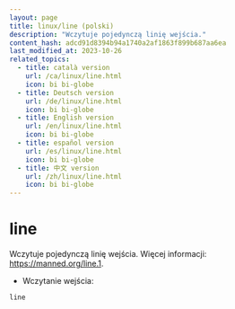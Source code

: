```yaml
---
layout: page
title: linux/line (polski)
description: "Wczytuje pojedynczą linię wejścia."
content_hash: adcd91d8394b94a1740a2af1863f899b687aa6ea
last_modified_at: 2023-10-26
related_topics:
  - title: català version
    url: /ca/linux/line.html
    icon: bi bi-globe
  - title: Deutsch version
    url: /de/linux/line.html
    icon: bi bi-globe
  - title: English version
    url: /en/linux/line.html
    icon: bi bi-globe
  - title: español version
    url: /es/linux/line.html
    icon: bi bi-globe
  - title: 中文 version
    url: /zh/linux/line.html
    icon: bi bi-globe
---
```

# line

Wczytuje pojedynczą linię wejścia.
Więcej informacji: <https://manned.org/line.1>.

- Wczytanie wejścia:

`line`
